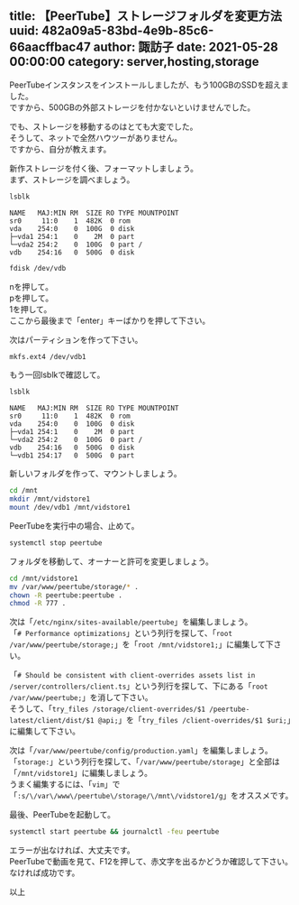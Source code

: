 title: 【PeerTube】ストレージフォルダを変更方法
uuid: 482a09a5-83bd-4e9b-85c6-66aacffbac47
author: 諏訪子
date: 2021-05-28 00:00:00
category: server,hosting,storage
----
PeerTubeインスタンスをインストールしましたが、もう100GBのSSDを超えました。\
ですから、500GBの外部ストレージを付かないといけませんでした。

でも、ストレージを移動するのはとても大変でした。\
そうして、ネットで全然ハウツーがありません。\
ですから、自分が教えます。

新作ストレージを付く後、フォーマットしましょう。\
まず、ストレージを調べましょう。

```sh
lsblk
```

```
NAME   MAJ:MIN RM  SIZE RO TYPE MOUNTPOINT
sr0     11:0    1  482K  0 rom  
vda    254:0    0  100G  0 disk 
├─vda1 254:1    0    2M  0 part 
└─vda2 254:2    0  100G  0 part /
vdb    254:16   0  500G  0 disk
```

```sh
fdisk /dev/vdb
```

nを押して。\
pを押して。\
1を押して。\
ここから最後まで「enter」キーばかりを押して下さい。

次はパーティションを作って下さい。

```sh
mkfs.ext4 /dev/vdb1
```

もう一回lsblkで確認して。

```sh
lsblk
```

```
NAME   MAJ:MIN RM  SIZE RO TYPE MOUNTPOINT
sr0     11:0    1  482K  0 rom  
vda    254:0    0  100G  0 disk 
├─vda1 254:1    0    2M  0 part 
└─vda2 254:2    0  100G  0 part /
vdb    254:16   0  500G  0 disk
└─vdb1 254:17   0  500G  0 part 
```

新しいフォルダを作って、マウントしましょう。

```sh
cd /mnt
mkdir /mnt/vidstore1
mount /dev/vdb1 /mnt/vidstore1
```

PeerTubeを実行中の場合、止めて。

```sh
systemctl stop peertube
```

フォルダを移動して、オーナーと許可を変更しましょう。

```sh
cd /mnt/vidstore1
mv /var/www/peertube/storage/* .
chown -R peertube:peertube .
chmod -R 777 .
```

次は「`/etc/nginx/sites-available/peertube`」を編集しましょう。\
「`# Performance optimizations`」という列行を探して、「`root /var/www/peertube/storage;`」を「`root /mnt/vidstore1;`」に編集して下さい。

「`# Should be consistent with client-overrides assets list in /server/controllers/client.ts`」という列行を探して、下にある「`root /var/www/peertube;`」を消して下さい。\
そうして、「`try_files /storage/client-overrides/$1 /peertube-latest/client/dist/$1 @api;`」を「`try_files /client-overrides/$1 $uri;`」に編集して下さい。

次は「`/var/www/peertube/config/production.yaml`」を編集しましょう。\
「`storage:`」という列行を探して、「`/var/www/peertube/storage`」と全部は「`/mnt/vidstore1`」に編集しましょう。\
うまく編集するには、「`vim`」で「`:s/\/var\/www\/peertube\/storage/\/mnt\/vidstore1/g`」をオススメです。

最後、PeerTubeを起動して。

```sh
systemctl start peertube && journalctl -feu peertube
```

エラーが出なければ、大丈夫です。\
PeerTubeで動画を見て、F12を押して、赤文字を出るかどうか確認して下さい。\
なければ成功です。

以上
